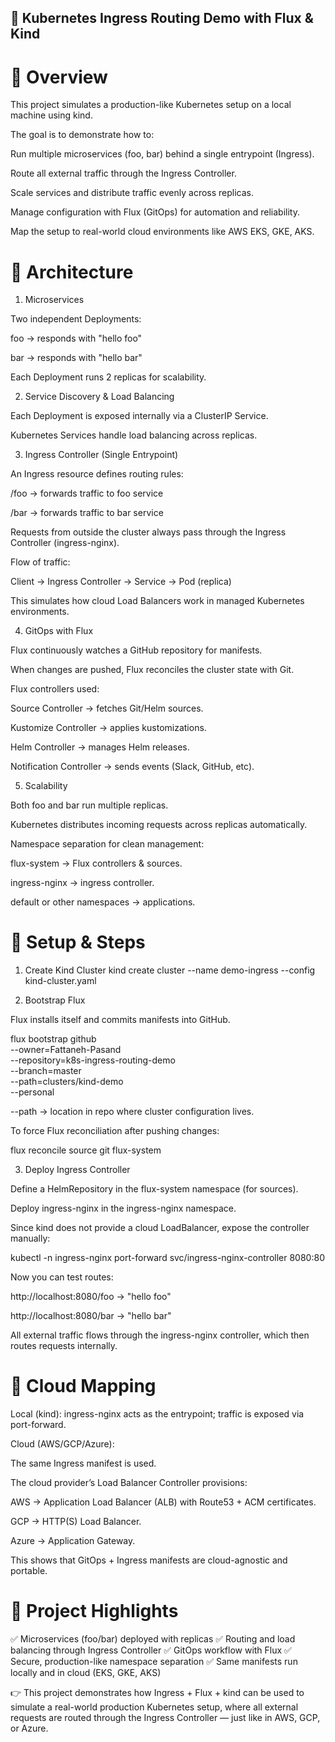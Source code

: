 ## 📘 Kubernetes Ingress Routing Demo with Flux & Kind
# 🔹 Overview

This project simulates a production-like Kubernetes setup on a local machine using kind.

The goal is to demonstrate how to:

Run multiple microservices (foo, bar) behind a single entrypoint (Ingress).

Route all external traffic through the Ingress Controller.

Scale services and distribute traffic evenly across replicas.

Manage configuration with Flux (GitOps) for automation and reliability.

Map the setup to real-world cloud environments like AWS EKS, GKE, AKS.

# 🔹 Architecture
1. Microservices

Two independent Deployments:

foo → responds with "hello foo"

bar → responds with "hello bar"

Each Deployment runs 2 replicas for scalability.

2. Service Discovery & Load Balancing

Each Deployment is exposed internally via a ClusterIP Service.

Kubernetes Services handle load balancing across replicas.

3. Ingress Controller (Single Entrypoint)

An Ingress resource defines routing rules:

/foo → forwards traffic to foo service

/bar → forwards traffic to bar service

Requests from outside the cluster always pass through the Ingress Controller (ingress-nginx).

Flow of traffic:

Client → Ingress Controller → Service → Pod (replica)


This simulates how cloud Load Balancers work in managed Kubernetes environments.

4. GitOps with Flux

Flux continuously watches a GitHub repository for manifests.

When changes are pushed, Flux reconciles the cluster state with Git.

Flux controllers used:

Source Controller → fetches Git/Helm sources.

Kustomize Controller → applies kustomizations.

Helm Controller → manages Helm releases.

Notification Controller → sends events (Slack, GitHub, etc).

5. Scalability

Both foo and bar run multiple replicas.

Kubernetes distributes incoming requests across replicas automatically.

Namespace separation for clean management:

flux-system → Flux controllers & sources.

ingress-nginx → ingress controller.

default or other namespaces → applications.

# 🔹 Setup & Steps
1. Create Kind Cluster
kind create cluster --name demo-ingress --config kind-cluster.yaml

2. Bootstrap Flux

Flux installs itself and commits manifests into GitHub.

flux bootstrap github \
  --owner=Fattaneh-Pasand \
  --repository=k8s-ingress-routing-demo \
  --branch=master \
  --path=clusters/kind-demo \
  --personal


--path → location in repo where cluster configuration lives.

To force Flux reconciliation after pushing changes:

flux reconcile source git flux-system

3. Deploy Ingress Controller

Define a HelmRepository in the flux-system namespace (for sources).

Deploy ingress-nginx in the ingress-nginx namespace.

Since kind does not provide a cloud LoadBalancer, expose the controller manually:

kubectl -n ingress-nginx port-forward svc/ingress-nginx-controller 8080:80


Now you can test routes:

http://localhost:8080/foo → "hello foo"

http://localhost:8080/bar → "hello bar"

All external traffic flows through the ingress-nginx controller, which then routes requests internally.

# 🔹 Cloud Mapping

Local (kind): ingress-nginx acts as the entrypoint; traffic is exposed via port-forward.

Cloud (AWS/GCP/Azure):

The same Ingress manifest is used.

The cloud provider’s Load Balancer Controller provisions:

AWS → Application Load Balancer (ALB) with Route53 + ACM certificates.

GCP → HTTP(S) Load Balancer.

Azure → Application Gateway.

This shows that GitOps + Ingress manifests are cloud-agnostic and portable.

# 🔹 Project Highlights

✅ Microservices (foo/bar) deployed with replicas
✅ Routing and load balancing through Ingress Controller
✅ GitOps workflow with Flux
✅ Secure, production-like namespace separation
✅ Same manifests run locally and in cloud (EKS, GKE, AKS)

👉 This project demonstrates how Ingress + Flux + kind can be used to simulate a real-world production Kubernetes setup, where all external requests are routed through the Ingress Controller — just like in AWS, GCP, or Azure.